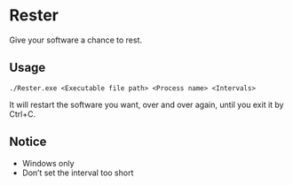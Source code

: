 # Rester
Give your software a chance to rest.
## Usage
    ./Rester.exe <Executable file path> <Process name> <Intervals>
It will restart the software you want, over and over again, until you exit it by Ctrl+C.
## Notice
 - Windows only
 - Don’t set the interval too short